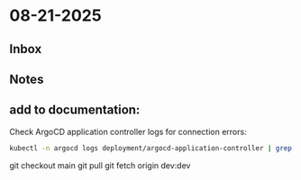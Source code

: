 # 08-21-2025

## Inbox

## Notes

##  add to documentation:

Check ArgoCD application controller logs for connection errors:

```bash
kubectl -n argocd logs deployment/argocd-application-controller | grep -E "(us103-k3s01|BSUS103KM01|error|failed)"
```


git checkout main
git pull
git fetch origin dev:dev

